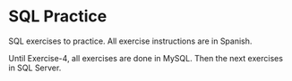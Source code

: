 # SQL Practice

SQL exercises to practice.
All exercise instructions are in Spanish.


Until Exercise-4, all exercises are done in MySQL. Then the next exercises in SQL Server.
